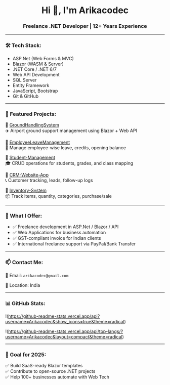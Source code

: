 <h1 align="center">Hi 👋, I'm Arikacodec</h1>
<h3 align="center">Freelance .NET Developer | 12+ Years Experience</h3>

---

### 🛠 Tech Stack:
- ASP.Net (Web Forms & MVC)
- Blazor (WASM & Server)
- .NET Core / .NET 6/7
- Web API Development
- SQL Server
- Entity Framework
- JavaScript, Bootstrap
- Git & GitHub

---

### 🚀 Featured Projects:

🔸 [GroundHandlingSystem](https://github.com/Arikacodec/GroundHandlingSystem)  
✈️ Airport ground support management using Blazor + Web API

🔸 [EmployeeLeaveManagement](https://github.com/Arikacodec/EmployeeLeaveManagement)  
🧾 Manage employee-wise leave, credits, opening balance

🔸 [Student-Management](https://github.com/Arikacodec/Student-Management)  
🎓 CRUD operations for students, grades, and class mapping

🔸 [CRM-Website-App](https://github.com/Arikacodec/CRM-Website-App)  
📞 Customer tracking, leads, follow-up logs

🔸 [Inventory-System](https://github.com/Arikacodec/Inventory-System)  
📦 Track items, quantity, categories, purchase/sale

---

### 💼 What I Offer:
- ✅ Freelance development in ASP.Net / Blazor / API
- ✅ Web Applications for business automation
- ✅ GST-compliant invoice for Indian clients
- ✅ International freelance support via PayPal/Bank Transfer

---

### 📫 Contact Me:
📧 Email: `arikacodec@gmail.com`  

📍 Location: India  


---

### 📊 GitHub Stats:

!(https://github-readme-stats.vercel.app/api?username=Arikacodec&show_icons=true&theme=radical)

!(https://github-readme-stats.vercel.app/api/top-langs/?username=Arikacodec&layout=compact&theme=radical)

---

### 🎯 Goal for 2025:
✅ Build SaaS-ready Blazor templates  
✅ Contribute to open-source .NET projects  
✅ Help 100+ businesses automate with Web Tech

